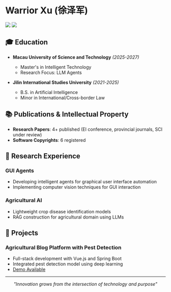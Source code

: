 

# Warrior Xu (徐泽军)
  <img src="https://img.shields.io/badge/Role-CTO-blue?style=flat-square" />  <img src="https://img.shields.io/badge/Company-OWL Technology Co., Ltd.-lightgrey?style=flat-square" />
  
## 🎓 Education
- **Macau University of Science and Technology** *(2025-2027)*
  - Master's in Intelligent Technology
  - Research Focus: LLM Agents

- **Jilin International Studies University** *(2021-2025)*
  - B.S. in Artificial Intelligence
  - Minor in International/Cross-border Law

## 📚 Publications & Intellectual Property
- **Research Papers**: 4+ published (EI conference, provincial journals, SCI under review)
- **Software Copyrights**: 6 registered

## 🔬 Research Experience
###       GUI Agents
- Developing intelligent agents for graphical user interface automation
- Implementing computer vision techniques for GUI interaction

###      Agricultural AI
- Lightweight crop disease identification models
- RAG construction for agricultural domain using LLMs



## 🚀 Projects
### Agricultural Blog Platform with Pest Detection
- Full-stack development with Vue.js and Spring Boot
- Integrated pest detection model using deep learning
- [Demo Available](http://39.105.41.96/login)


---

<div align="center">
  <i>"Innovation grows from the intersection of technology and purpose"</i>
</div>
